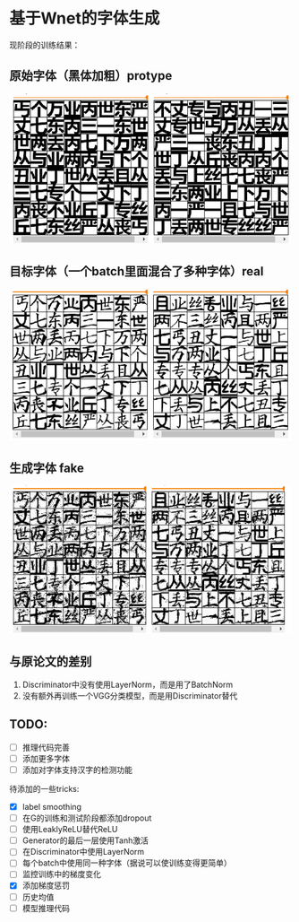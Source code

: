 # 基于Wnet的字体生成

现阶段的训练结果：

原始字体（黑体加粗）protype
---
![](./img/src.png)

目标字体（一个batch里面混合了多种字体）real
---
![](./img/target.png)

生成字体 fake
---
![](./img/out.png)


与原论文的差别
---

1. Discriminator中没有使用LayerNorm，而是用了BatchNorm
2. 没有额外再训练一个VGG分类模型，而是用Discriminator替代

TODO:
---

- [ ] 推理代码完善
- [ ] 添加更多字体
- [ ] 添加对字体支持汉字的检测功能

待添加的一些tricks:

- [x] label smoothing
- [ ] 在G的训练和测试阶段都添加dropout
- [ ] 使用LeaklyReLU替代ReLU
- [ ] Generator的最后一层使用Tanh激活
- [ ] 在Discriminator中使用LayerNorm
- [ ] 每个batch中使用同一种字体（据说可以使训练变得更简单）
- [ ] 监控训练中的梯度变化
- [x] 添加梯度惩罚
- [ ] 历史均值
- [ ] 模型推理代码
